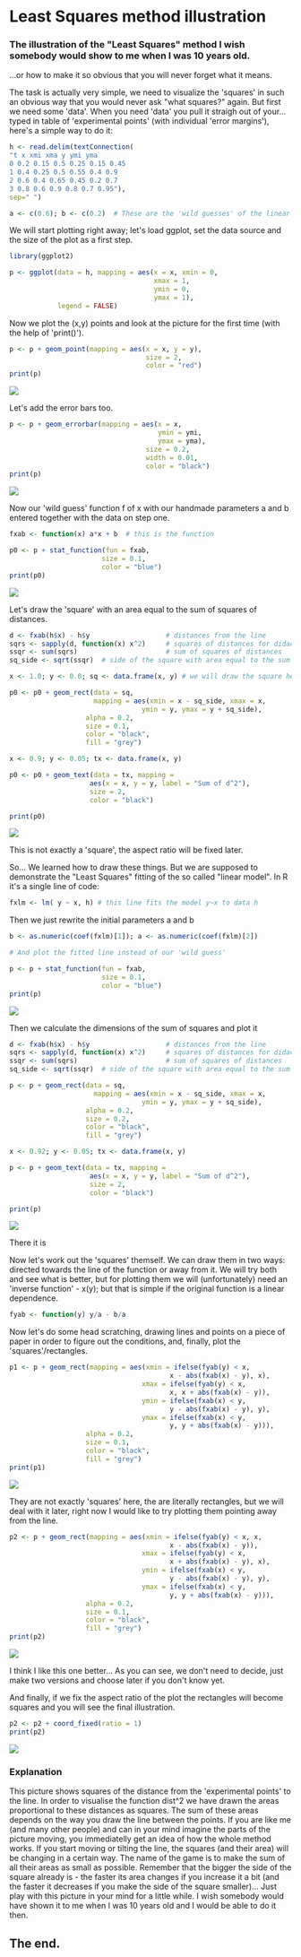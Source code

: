Least Squares method illustration
================

### The illustration of the "Least Squares" method I wish somebody would show to me when I was 10 years old.

...or how to make it so obvious that you will never forget what it means.

The task is actually very simple, we need to visualize the 'squares' in such an obvious way that you would never ask "what squares?" again. But first we need some 'data'. When you need 'data' you pull it straigh out of your... typed in table of 'experimental points' (with individual 'error margins'), here's a simple way to do it:

``` r
h <- read.delim(textConnection(
"t x xmi xma y ymi yma
0 0.2 0.15 0.5 0.25 0.15 0.45
1 0.4 0.25 0.5 0.55 0.4 0.9
2 0.6 0.4 0.65 0.45 0.2 0.7
3 0.8 0.6 0.9 0.8 0.7 0.95"), 
sep=" ")

a <- c(0.6); b <- c(0.2)  # These are the 'wild guesses' of the linear model coefficients (see below)
```

We will start plotting right away; let's load ggplot, set the data source and the size of the plot as a first step.

``` r
library(ggplot2)

p <- ggplot(data = h, mapping = aes(x = x, xmin = 0, 
                                    xmax = 1, 
                                    ymin = 0, 
                                    ymax = 1),
            legend = FALSE)
```

Now we plot the (x,y) points and look at the picture for the first time (with the help of 'print()').

``` r
p <- p + geom_point(mapping = aes(x = x, y = y), 
                                  size = 2, 
                                  color = "red")
print(p)
```

![](least-squares_files/figure-markdown_github/data_points-1.png)

Let's add the error bars too.

``` r
p <- p + geom_errorbar(mapping = aes(x = x, 
                                     ymin = ymi, 
                                     ymax = yma), 
                                  size = 0.2, 
                                  width = 0.01, 
                                  color = "black")
print(p)
```

![](least-squares_files/figure-markdown_github/data_points_with_errorbars-1.png)

Now our 'wild guess' function f of x with our handmade parameters a and b entered together with the data on step one.

``` r
fxab <- function(x) a*x + b  # this is the function

p0 <- p + stat_function(fun = fxab, 
                       size = 0.1, 
                       color = "blue")
print(p0)
```

![](least-squares_files/figure-markdown_github/data_and_wild_guess-1.png)

Let's draw the 'square' with an area equal to the sum of squares of distances.

``` r
d <- fxab(h$x) - h$y                   # distances from the line
sqrs <- sapply(d, function(x) x^2)     # squares of distances for didactic purposes, instead of: sqrs <- d*d , which is faster
ssqr <- sum(sqrs)                      # sum of squares of distances
sq_side <- sqrt(ssqr)  # side of the square with area equal to the sum of squares

x <- 1.0; y <- 0.0; sq <- data.frame(x, y) # we will draw the square here

p0 <- p0 + geom_rect(data = sq, 
                     mapping = aes(xmin = x - sq_side, xmax = x, 
                                 ymin = y, ymax = y + sq_side),
                   alpha = 0.2, 
                   size = 0.1, 
                   color = "black", 
                   fill = "grey")

x <- 0.9; y <- 0.05; tx <- data.frame(x, y)

p0 <- p0 + geom_text(data = tx, mapping = 
                    aes(x = x, y = y, label = "Sum of d^2"), 
                    size = 2, 
                    color = "black")

print(p0)
```

![](least-squares_files/figure-markdown_github/a_square_of_distances-1.png)

This is not exactly a 'square', the aspect ratio will be fixed later.

So... We learned how to draw these things. But we are supposed to demonstrate the "Least Squares" fitting of the so called "linear model". In R it's a single line of code:

``` r
fxlm <- lm( y ~ x, h) # this line fits the model y~x to data h
```

Then we just rewrite the initial parameters a and b

``` r
b <- as.numeric(coef(fxlm)[1]); a <- as.numeric(coef(fxlm)[2])

# And plot the fitted line instead of our 'wild guess'

p <- p + stat_function(fun = fxab, 
                       size = 0.1, 
                       color = "blue")
print(p)
```

![](least-squares_files/figure-markdown_github/data_with_fit_line-1.png)

Then we calculate the dimensions of the sum of squares and plot it

``` r
d <- fxab(h$x) - h$y                   # distances from the line
sqrs <- sapply(d, function(x) x^2)     # squares of distances for didactic purposes, instead of: sqrs <- d*d , which is faster
ssqr <- sum(sqrs)                      # sum of squares of distances
sq_side <- sqrt(ssqr)  # side of the square with area equal to the sum of squares

p <- p + geom_rect(data = sq, 
                     mapping = aes(xmin = x - sq_side, xmax = x, 
                                 ymin = y, ymax = y + sq_side),
                   alpha = 0.2, 
                   size = 0.2, 
                   color = "black", 
                   fill = "grey")

x <- 0.92; y <- 0.05; tx <- data.frame(x, y)

p <- p + geom_text(data = tx, mapping = 
                    aes(x = x, y = y, label = "Sum of d^2"), 
                    size = 2, 
                    color = "black")

print(p)
```

![](least-squares_files/figure-markdown_github/fit_line_with_sqr-1.png)

There it is

Now let's work out the 'squares' themself. We can draw them in two ways: directed towards the line of the function or away from it. We will try both and see what is better, but for plotting them we will (unfortunately) need an 'inverse function' - x(y); but that is simple if the original function is a linear dependence.

``` r
fyab <- function(y) y/a - b/a
```

Now let's do some head scratching, drawing lines and points on a piece of paper in order to figure out the conditions, and, finally, plot the 'squares'/rectangles.

``` r
p1 <- p + geom_rect(mapping = aes(xmin = ifelse(fyab(y) < x, 
                                        x - abs(fxab(x) - y), x), 
                                 xmax = ifelse(fyab(y) < x, 
                                        x, x + abs(fxab(x) - y)), 
                                 ymin = ifelse(fxab(x) < y, 
                                        y - abs(fxab(x) - y), y), 
                                 ymax = ifelse(fxab(x) < y, 
                                        y, y + abs(fxab(x) - y))),
                   alpha = 0.2, 
                   size = 0.1, 
                   color = "black", 
                   fill = "grey")
print(p1)
```

![](least-squares_files/figure-markdown_github/squares_turned_to_line-1.png)

They are not exactly 'squares' here, the are literally rectangles, but we will deal with it later, right now I would like to try plotting them pointing away from the line.

``` r
p2 <- p + geom_rect(mapping = aes(xmin = ifelse(fyab(y) < x, x, 
                                        x - abs(fxab(x) - y)), 
                                 xmax = ifelse(fyab(y) < x, 
                                        x + abs(fxab(x) - y), x), 
                                 ymin = ifelse(fxab(x) < y, 
                                        y - abs(fxab(x) - y), y), 
                                 ymax = ifelse(fxab(x) < y, 
                                        y, y + abs(fxab(x) - y))),
                   alpha = 0.2, 
                   size = 0.1, 
                   color = "black", 
                   fill = "grey")
print(p2)
```

![](least-squares_files/figure-markdown_github/squares_turned_away_from_line-1.png)

I think I like this one better... As you can see, we don't need to decide, just make two versions and choose later if you don't know yet.

And finally, if we fix the aspect ratio of the plot the rectangles will become squares and you will see the final illustration.

``` r
p2 <- p2 + coord_fixed(ratio = 1)
print(p2)
```

![](least-squares_files/figure-markdown_github/least_squares-1.png)

### Explanation

This picture shows squares of the distance from the 'experimental points' to the line. In order to visualise the function dist^2 we have drawn the areas proportional to these distances as squares. The sum of these areas depends on the way you draw the line between the points. If you are like me (and many other people) and can in your mind imagine the parts of the picture moving, you immediatelly get an idea of how the whole method works. If you start moving or tilting the line, the squares (and their area) will be changing in a certain way. The name of the game is to make the sum of all their areas as small as possible. Remember that the bigger the side of the square already is - the faster its area changes if you increase it a bit (and the faster it decreases if you make the side of the square smaller)... Just play with this picture in your mind for a little while. I wish somebody would have shown it to me when I was 10 years old and I would be able to do it then.

The end.
--------
